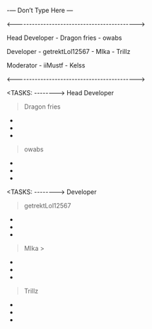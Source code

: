 -— Don’t Type Here —


<------------------------------------------->

Head Developer - Dragon fries - owabs


Developer - getrektLol12567 - MIka - Trillz


Moderator - iiMustf - Kelss

<------------------------------------------->


<TASKS: --------> Head Developer

> Dragon fries
-
-
-



> owabs
-
-
-



<TASKS: --------> Developer

> getrektLol12567
-
-
-



> MIka > 
-
-
-



> Trillz
-
-
-

